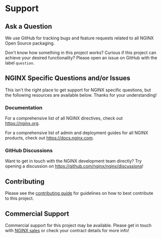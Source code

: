 # Support

## Ask a Question

We use GitHub for tracking bugs and feature requests related to all NGINX Open Source packaging.

Don't know how something in this project works? Curious if this project can achieve your desired functionality? Please open an issue on GitHub with the label `question`.

## NGINX Specific Questions and/or Issues

This isn't the right place to get support for NGINX specific questions, but the following resources are available below. Thanks for your understanding!

### Documentation

For a comprehensive list of all NGINX directives, check out <https://nginx.org>.

For a comprehensive list of admin and deployment guides for all NGINX products, check out <https://docs.nginx.com>.

### GitHub Discussions

Want to get in touch with the NGINX development team directly? Try opening a discussion on <https://github.com/nginx/nginx/discussions>!

## Contributing

Please see the [contributing guide](https://github.com/nginx/pkg-oss/blob/master/CONTRIBUTING.md) for guidelines on how to best contribute to this project.

## Commercial Support

Commercial support for this project may be available. Please get in touch with [NGINX sales](https://www.f5.com/products/get-f5) or check your contract details for more info!
